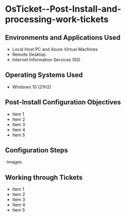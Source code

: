 # OsTicket--Post-Install-and-processing-work-tickets

<h2>Environments and Applications Used</h2>

- Local Host PC and Azure Virtual Machines
- Remote Desktop
- Internet Information Services (IIS)

<h2>Operating Systems Used </h2>

- Windows 10</b> (21H2)

<h2>Post-Install Configuration Objectives</h2>

- Item 1
- Item 2
- Item 3
- Item 4
- Item 5

<h2>Configuration Steps</h2> 
-Images

<h2>Working through Tickets</h2>

- Item 1
- Item 2
- Item 3
- Item 4
- Item 5
